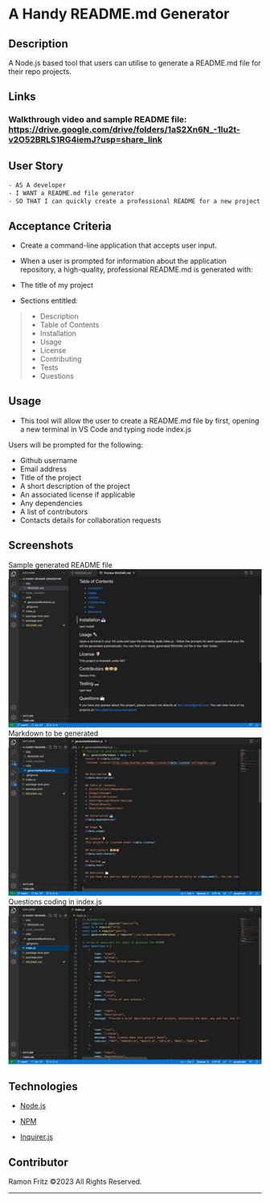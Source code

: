 # A Handy README.md Generator

## Description
A Node.js based tool that users can utilise to generate a README.md file for their repo projects.

## Links
### Walkthrough video and sample README file: https://drive.google.com/drive/folders/1aS2Xn6N_-1lu2t-v2O52BRLS1RG4iemJ?usp=share_link

## User Story
```
- AS A developer
- I WANT a README.md file generator
- SO THAT I can quickly create a professional README for a new project
```
## Acceptance Criteria

- Create a command-line application that accepts user input.
- When a user is prompted for information about the application repository, a high-quality, professional README.md is generated with:

- The title of my project  
- Sections entitled:
>- Description
>- Table of Contents
>- Installation
>- Usage
>- License
>- Contributing
>- Tests
>- Questions

## Usage
- This tool will allow the user to create a README.md file by first, opening a new terminal in VS Code and typing node index.js 

Users will be prompted for the following:
- Github username
- Email address
- Title of the project
- A short description of the project
- An associated license if applicable
- Any dependencies
- A list of contributors
- Contacts details for collaboration requests

## Screenshots
Sample generated README file
![](img/vscode1-readmefile.png)
Markdown to be generated
![](img/vscode2-markdown.png)
Questions coding in index.js
![](img/vscode3-index-questions.png)

## Technologies
- <p><a href="https://nodejs.org/">Node.js</a></p>
- <p><a href="https://www.npmjs.com/">NPM</a></p>
- <p><a href="https://www.npmjs.com/package/inquirer">Inquirer.js</a></p>

## Contributor
Ramon Fritz ©2023 All Rights Reserved.
- - -

